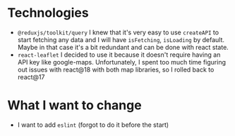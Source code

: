# Technologies

- `@reduxjs/toolkit/query`
  I knew that it's very easy to use `createAPI` to start fetching any data and I will have `isFetching`, `isLoading` by default. Maybe in that case it's a bit redundant and can be done with react state.
- `react-leaflet`
  I decided to use it because it doesn't require having an API key like google-maps. Unfortunately, I spent too much time figuring out issues with react@18 with both map libraries, so I rolled back to react@17

# What I want to change

- I want to add `eslint` (forgot to do it before the start)
